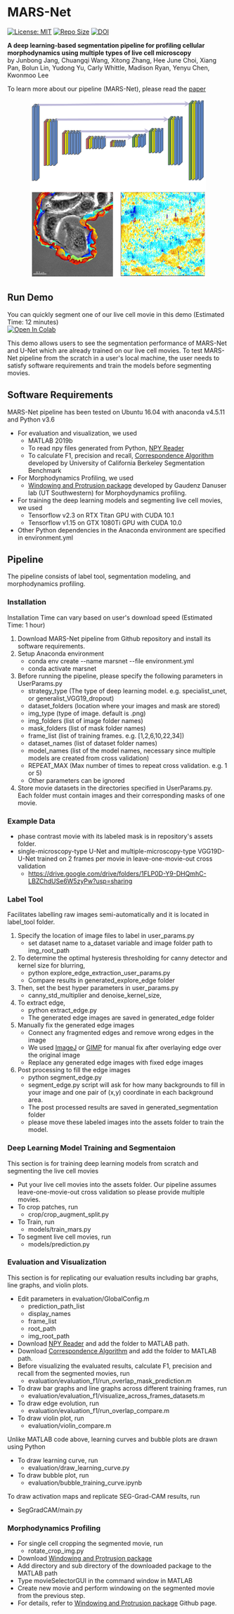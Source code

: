 # MARS-Net 
[![License: MIT](https://img.shields.io/badge/License-MIT-yellow.svg?style=plastic)](https://opensource.org/licenses/MIT) 
[![Repo Size](https://img.shields.io/github/repo-size/kleelab-bch/MARS-Net?style=plastic)]()
[![DOI](https://zenodo.org/badge/356401230.svg)](https://zenodo.org/badge/latestdoi/356401230)

**A deep learning-based segmentation pipeline for profiling cellular morphodynamics using multiple types of live cell microscopy**  
by Junbong Jang, Chuangqi Wang, Xitong Zhang, Hee June Choi, Xiang Pan, Bolun Lin, Yudong Yu, Carly Whittle, Madison Ryan, Yenyu Chen, Kwonmoo Lee

To learn more about our pipeline (MARS-Net), please read the [paper](https://www.cell.com/cell-reports-methods/fulltext/S2667-2375(21)00164-8)

<div align="center">
  <img width="400" src="./assets/MARS-Net_logo.png" alt="MARS-Net Logo">
</div>  


## Run Demo
You can quickly segment one of our live cell movie in this demo (Estimated Time: 12 minutes)  
[![Open In Colab](https://colab.research.google.com/assets/colab-badge.svg)](https://colab.research.google.com/github/kleelab-bch/MARS-Net/blob/master/MARS_Net_demo.ipynb) 
<!-- end of the list -->
This demo allows users to see the segmentation performance of MARS-Net and U-Net which are already trained on our live cell movies.
To test MARS-Net pipeline from the scratch in a user's local machine, the user needs to satisfy software requirements and train the models before segmenting movies.  

## Software Requirements
MARS-Net pipeline has been tested on Ubuntu 16.04 with anaconda v4.5.11 and Python v3.6

* For evaluation and visualization, we used
    * MATLAB 2019b
    * To read npy files generated from Python, [NPY Reader](https://github.com/kwikteam/npy-matlab)
    * To calculate F1, precision and recall, [Correspondence Algorithm](https://github.com/davidstutz/extended-berkeley-segmentation-benchmark) developed by University of California Berkeley Segmentation Benchmark
* For Morphodynamics Profiling, we used
    * [Windowing and Protrusion package](https://github.com/DanuserLab/Windowing-Protrusion) developed by Gaudenz Danuser lab (UT Southwestern) for Morphoydynamics profiling.  
* For training the deep learning models and segmenting live cell movies, we used
    * Tensorflow v2.3 on RTX Titan GPU with CUDA 10.1
    * Tensorflow v1.15 on GTX 1080Ti GPU with CUDA 10.0 
* Other Python dependencies in the Anaconda environment are specified in environment.yml

## Pipeline
The pipeline consists of label tool, segmentation modeling, and morphodynamics profiling.    

### Installation
Installation Time can vary based on user's download speed (Estimated Time: 1 hour)  
1. Download MARS-Net pipeline from Github repository and install its software requirements.
1. Setup Anaconda environment
    * conda env create --name marsnet --file environment.yml
    * conda activate marsnet
1. Before running the pipeline, please specify the following parameters in UserParams.py
    * strategy_type (The type of deep learning model. e.g. specialist_unet, or generalist_VGG19_dropout)
    * dataset_folders  (location where your images and mask are stored)
    * img_type  (type of image. default is .png)
    * img_folders  (list of image folder names)
    * mask_folders  (list of mask folder names)
    * frame_list  (list of training frames. e.g. [1,2,6,10,22,34])
    * dataset_names  (list of dataset folder names)
    * model_names  (list of the model names, necessary since multiple models are created from cross validation)
    * REPEAT_MAX  (Max number of times to repeat cross validation. e.g. 1 or 5)
    * Other parameters can be ignored
1. Store movie datasets in the directories specified in UserParams.py.   
   Each folder must contain images and their corresponding masks of one movie.

### Example Data
* phase contrast movie with its labeled mask is in repository's assets folder.  
* single-microscopy-type U-Net and multiple-microscopy-type VGG19D-U-Net trained on 2 frames per movie in leave-one-movie-out cross validation
    * https://drive.google.com/drive/folders/1FLP0D-Y9-DHQmhC-LBZChdUSe6W5zyPw?usp=sharing

### Label Tool
Facilitates labelling raw images semi-automatically and it is located in label_tool folder.

1. Specify the location of image files to label in user_params.py
    * set dataset name to a_dataset variable and image folder path to img_root_path
3. To determine the optimal hysteresis thresholding for canny detector and kernel size for blurring,
    * python explore_edge_extraction_user_params.py
    * Compare results in generated_explore_edge folder
4. Then, set the best hyper parameters in user_params.py 
    * canny_std_multiplier and denoise_kernel_size, 
5. To extract edge,
    * python extract_edge.py 
    * The generated edge images are saved in generated_edge folder
6. Manually fix the generated edge images
    * Connect any fragmented edges and remove wrong edges in the image
    * We used [ImageJ](https://imagej.nih.gov/ij/download.html) or [GIMP](https://www.gimp.org/) for manual fix after overlaying edge over the original image
    * Replace any generated edge images with fixed edge images
7. Post processing to fill the edge images
    * python segment_edge.py 
    * segment_edge.py script will ask for how many backgrounds to fill in your image and one pair of (x,y) coordinate in each background area.
    * The post processed results are saved in generated_segmentation folder
    * please move these labeled images into the assets folder to train the model.


### Deep Learning Model Training and Segmentaion
This section is for training deep learning models from scratch and segmenting the live cell movies 
* Put your live cell movies into the assets folder. Our pipeline assumes leave-one-movie-out cross validation so please provide multiple movies.
* To crop patches, run
    * crop/crop_augment_split.py
* To Train, run
    * models/train_mars.py
* To segment live cell movies, run
    * models/prediction.py

### Evaluation and Visualization
This section is for replicating our evaluation results including bar graphs, line graphs, and violin plots.  

* Edit parameters in evaluation/GlobalConfig.m
    * prediction_path_list
    * display_names
    * frame_list
    * root_path
    * img_root_path
* Download [NPY Reader](https://github.com/kwikteam/npy-matlab) and add the folder to MATLAB path.
* Download [Correspondence Algorithm](https://github.com/davidstutz/extended-berkeley-segmentation-benchmark) and add the folder to MATLAB path.
* Before visualizing the evaluated results, calculate F1, precision and recall from the segmented movies, run
    * evaluation/evaluation_f1/run_overlap_mask_prediction.m
* To draw bar graphs and line graphs across different training frames, run
    * evaluation/evaluation_f1/visualize_across_frames_datasets.m
* To draw edge evolution, run
    * evaluation/evaluation_f1/run_overlap_compare.m
* To draw violin plot, run
    * evaluation/violin_compare.m  

<!-- end of the list -->
Unlike MATLAB code above, learning curves and bubble plots are drawn using Python
* To draw learning curve, run
    * evaluation/draw_learning_curve.py
* To draw bubble plot, run
    * evaluation/bubble_training_curve.ipynb
<!-- end of the list -->

To draw activation maps and replicate SEG-Grad-CAM results, run
* SegGradCAM/main.py


### Morphodynamics Profiling
* For single cell cropping the segmented movie, run
    * rotate_crop_img.py
* Download [Windowing and Protrusion package](https://github.com/DanuserLab/Windowing-Protrusion)
* Add directory and sub directory of the downloaded package to the MATLAB path 
* Type movieSelectorGUI in the command window in MATLAB
* Create new movie and perform windowing on the segmented movie from the previous step.
* For details, refer to [Windowing and Protrusion package](https://github.com/DanuserLab/Windowing-Protrusion) Github page.
